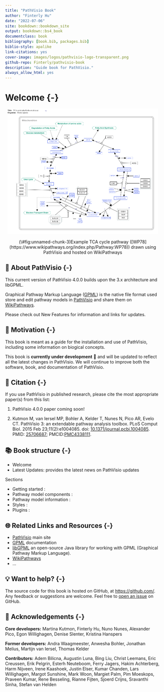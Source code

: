 ```yaml
--- 
title: "PathVisio Book"
author: "Finterly Hu"
date: "2022-07-06"
site: bookdown::bookdown_site
output: bookdown::bs4_book
documentclass: book
bibliography: [book.bib, packages.bib]
biblio-style: apalike
link-citations: yes
cover-image: images/logos/pathvisio-logo-transparent.png
github-repo: Finterly/pathvisio-book
description: "Guide book for PathVisio."
always_allow_html: yes
---
```






# Welcome {-} 
<div class="figure" style="text-align: center">
<img src="images/pathways/TCA-cycle.png" alt="Example TCA cycle pathway ([WP78](https://www.wikipathways.org/index.php/Pathway:WP78)) drawn using PathVisio and hosted on WikiPathways" width="488" />
<p class="caption">(\#fig:unnamed-chunk-3)Example TCA cycle pathway ([WP78](https://www.wikipathways.org/index.php/Pathway:WP78)) drawn using PathVisio and hosted on WikiPathways</p>
</div>

## 📝 About PathVisio {-}
This current version of PathVisio 4.0.0 builds upon the 3.x architecture and libGPML. 

Graphical Pathway Markup Language ([GPML](https://pathvisio.org/documentation/GPML)) is the native file format used store and edit pathway models in [PathVisio](https://pathvisio.org) and share them on [WikiPathways](https://www.wikipathways.org/index.php/WikiPathways).

Please check out New Features for information and links for updates. 

## 🎯 Motivation {-}

This book is meant as a guide for the installation and use of PathVisio, including some information on biogical concepts.

This book is **currently under development** 🚧 and will be updated to reflect all the latest changes in PathVisio. We will continue to improve both the software, book, and documentation of PathVisio. 

## 📝 Citation {-}

If you use PathVisio in published research, please cite the most appropriate paper(s) from this list:

1. PathVisio 4.0.0 paper coming soon!

2. Kutmon M, van Iersel MP, Bohler A, Kelder T, Nunes N, Pico AR, Evelo CT. PathVisio 3: an extendable pathway analysis toolbox. PLoS Comput Biol. 2015 Feb 23;11(2):e1004085. doi: [10.1371/journal.pcbi.1004085](https://doi.org/10.1371/journal.pcbi.1004085). PMID: [25706687](https://pubmed.ncbi.nlm.nih.gov/25706687/); PMCID:[PMC4338111](https://www.ncbi.nlm.nih.gov/pmc/articles/PMC4338111/).


## 📚 Book structure {-}

* Welcome 
* Latest Updates: provides the latest news on PathVisio updates

Sections 

* Getting started : 
* Pathway model components : 
* Pathway model information : 
* Styles :   
* Plugins : 


## 🌐 Related Links and Resources {-}

* [PathVisio](https://pathvisio.org/) main site
* [GPML](https://pathvisio.org/documentation/GPML) documentation
* [libGPML](https://github.com/PathVisio/libGPML) an open-source Java library for working with GPML (Graphical Pathway Markup Language).
* [WikiPathways](https://www.wikipathways.org/) 
* ...


## 💡 Want to help? {-}

The source code for this book is hosted on GitHub, at <https://github.com/>. Any feedback or suggestions are welcome. Feel free to [open an issue](https://github.com/) on GitHub.


## 🙌 Acknowledgements {-} 

**Core developers:** Martina Kutmon, Finterly Hu, Nuno Nunes, Alexander Pico, Egon Willighagen, Denise Slenter, Kristina Hanspers    

**Former developers:** Andra Waagmeester, Anwesha Bohler, Jonathan Melius, Martijn van Iersel, Thomas Kelder 

**Contributors:** Adem Bilicna, Augustin Luna, Bing Liu, Christ Leemans, Eric Creussen, Erik Pelgrin, Esterh Neuteboom, Ferry Jagers, Hakim Achterberg, Harm Nijveen, Irene Kaashoek, Justin Elser, Kumar Chanden, Lars Willighagen, Margot Sunshine, Mark Woon, Margiet Palm, Pim Moeskops, Praveen Kumar, Rene Besseling, Rianne Fijten, Sjoerd Crijns, Sravanthi Sinha, Stefan van Helden 

